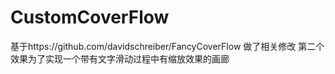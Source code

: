 # CustomCoverFlow

基于https://github.com/davidschreiber/FancyCoverFlow 做了相关修改 
第二个效果为了实现一个带有文字滑动过程中有缩放效果的画廊
